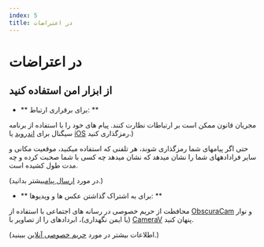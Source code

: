 ```yaml
---
index: 5
title: در اعتراضات
---
```

# در اعتراضات

## از ابزار امن استفاده کنید

*   ** برای برقراری ارتباط: **

مجریان قانون ممکن است بر ارتباطات نظارت کنند. پیام های خود را با استفاده از برنامه سیگنال برای [اندروید](umbrella://tools/messagging/s_signal-for-android.md)  یا [iOS](umbrella://tools/messagging/s_signal-for-ios.md) رمزگذاری کنید.)

حتی اگر پیامهای شما رمزگذاری شوند، هر تلفنی که استفاده میکنید، موقعیت مکانی و سایر فرادادههای شما را نشان میدهد که نشان میدهد چه کسی با شما صحبت کرده و چه مدت طول کشیده است.

(در مورد [ارسال پیام](umbrella://communications/sending-a-message)بیشتر بدانید.)

*   ** برای به اشتراک گذاشتن عکس ها و ویدیوها: **

محافظت از حریم خصوصی در رسانه های اجتماعی با استفاده از [ObscuraCam](umbrella://tools/messagging/s_obscuracam.md) و نوار (یا ایمن نگهداری)، ابردادهای را از تصاویر با [CameraV](https://guardianproject.info/apps/camerav/) پنهان کنید.

(اطلاعات بیشتر در مورد [حریم خصوصی آنلاین](umbrella://communications/online-privacy/beginner) ببینید.)